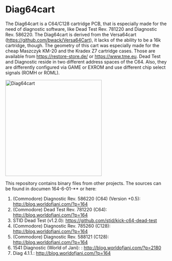 # Diag64cart
The Diag64cart is a C64/C128 cartridge PCB, that is especially made for the need of diagnostic software, like Dead Test Rev. 781220 and Diagnostic Rev. 586220. The Diag64cart is derived from the Versa64cart (https://github.com/bwack/Versa64Cart), it lacks of the ability to be a 16k cartridge, though.
The geometry of this cart was especially made for the cheap Maszczyk KM-20 and the Kradex Z7 cartridge cases. Those are available from https://restore-store.de/ or https://www.tme.eu.
Dead Test and Diagnostic reside in two different address spaces of the C64. Also, they are differently configured via GAME  or EXROM and use different chip select signals (ROMH or ROML). 

<img src="https://github.com/svenpetersen1965/Diag64cart/blob/main/Rev.%200/Pictures/6771a_diag64cart.JPG" width="300" alt="Diag64cart">

This repository contains binary files from other projects. The sources can be found in documen 164-6-01-** or here:
1.	(Commodore) Diagnostic Rev. 586220 (C64) (Version +0.5):  http://blog.worldofjani.com/?p=164
2.	(Commodore) Dead Test Rev. 781220 (C64):  http://blog.worldofjani.com/?p=164
3.	STID Dead Test (v1.2.0): https://github.com/stid/kick-c64-dead-test
4.	(Commodore) Diagnostic Rev. 785260 (C128):  http://blog.worldofjani.com/?p=164
5.	(Commodore) Diagnostic Rev. 588121 (C128):  http://blog.worldofjani.com/?p=164
6.	1541 Diagnostic (World of Jani): : http://blog.worldofjani.com/?p=2180
7.	Diag 4.1.1.: http://blog.worldofjani.com/?p=164 
